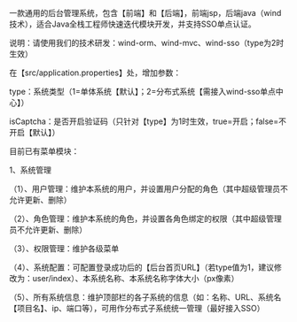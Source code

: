 一款通用的后台管理系统，包含【前端】和【后端】，前端jsp，后端java（wind技术），适合Java全栈工程师快速迭代模块开发，并支持SSO单点认证。

说明：请使用我们的技术研发：wind-orm、wind-mvc、wind-sso（type为2时生效）

在【src/application.properties】处，增加参数：

type：系统类型（1=单体系统【默认】；2=分布式系统【需接入wind-sso单点中心】）

isCaptcha：是否开启验证码（只针对【type】为1时生效，true=开启；false=不开启【默认】）

目前已有菜单模块：

1、系统管理

  （1）、用户管理：维护本系统的用户，并设置用户分配的角色（其中超级管理员不允许更新、删除）
  
  （2）、角色管理：维护本系统的角色，并设置各角色绑定的权限（其中超级管理员不允许更新、删除）
  
  （3）、权限管理：维护各级菜单
  
  （4）、系统配置：可配置登录成功后的【后台首页URL】（若type值为1，建议修改为：user/index）、本系统名称、本系统名称字体大小（px像素）
  
  （5）、所有系统信息：维护顶部栏的各子系统的信息（如：名称、URL、系统名【项目名】、ip、端口等），可用作分布式子系统统一管理（最好接入SSO）


  

